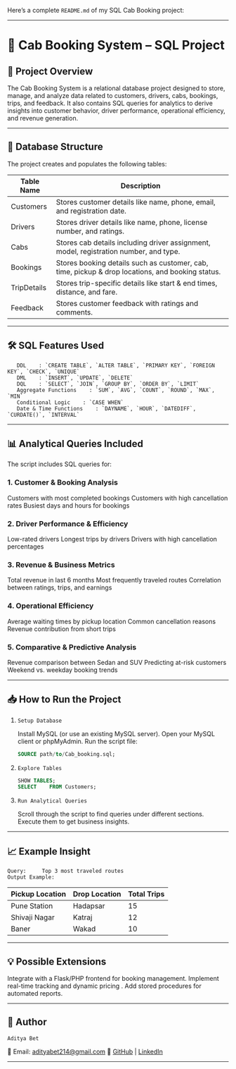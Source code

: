 Here’s a complete `README.md` of my SQL Cab Booking project:

---

# 🚖 Cab Booking System – SQL Project

## 📌 Project Overview

The     Cab Booking System     is a relational database project designed to store, manage, and analyze data related to customers, drivers, cabs, bookings, trips, and feedback.
It also contains     SQL queries for analytics     to derive insights into customer behavior, driver performance, operational efficiency, and revenue generation.

---

## 📂 Database Structure

The project creates and populates the following tables:

| Table Name      | Description                                                                                      |
| --------------- | ------------------------------------------------------------------------------------------------ |
|     Customers       | Stores customer details like name, phone, email, and registration date.                          |
|     Drivers         | Stores driver details like name, phone, license number, and ratings.                             |
|     Cabs            | Stores cab details including driver assignment, model, registration number, and type.            |
|     Bookings        | Stores booking details such as customer, cab, time, pickup & drop locations, and booking status. |
|     TripDetails     | Stores trip-specific details like start & end times, distance, and fare.                         |
|     Feedback        | Stores customer feedback with ratings and comments.                                              |

---

## 🛠 SQL Features Used

       DDL    : `CREATE TABLE`, `ALTER TABLE`, `PRIMARY KEY`, `FOREIGN KEY`, `CHECK`, `UNIQUE`
       DML    : `INSERT`, `UPDATE`, `DELETE`
       DQL    : `SELECT`, `JOIN`, `GROUP BY`, `ORDER BY`, `LIMIT`
       Aggregate Functions    : `SUM`, `AVG`, `COUNT`, `ROUND`, `MAX`, `MIN`
       Conditional Logic    : `CASE WHEN`
       Date & Time Functions    : `DAYNAME`, `HOUR`, `DATEDIFF`, `CURDATE()`, `INTERVAL`

---

## 📊 Analytical Queries Included

The script includes SQL queries for:

###     1. Customer & Booking Analysis    

   Customers with most completed bookings
   Customers with high cancellation rates
   Busiest days and hours for bookings

###     2. Driver Performance & Efficiency    

   Low-rated drivers
   Longest trips by drivers
   Drivers with high cancellation percentages

###     3. Revenue & Business Metrics    

   Total revenue in last 6 months
   Most frequently traveled routes
   Correlation between ratings, trips, and earnings

###     4. Operational Efficiency    

   Average waiting times by pickup location
   Common cancellation reasons
   Revenue contribution from short trips

###     5. Comparative & Predictive Analysis    

   Revenue comparison between Sedan and SUV
   Predicting at-risk customers
   Weekend vs. weekday booking trends

---

## 📥 How to Run the Project

1.     Setup Database    

      Install MySQL (or use an existing MySQL server).
      Open your MySQL client or phpMyAdmin.
      Run the script file:

     ```sql
     SOURCE path/to/Cab_booking.sql;
     ```

2.     Explore Tables    

   ```sql
   SHOW TABLES;
   SELECT    FROM Customers;
   ```

3.     Run Analytical Queries    

      Scroll through the script to find queries under different sections.
      Execute them to get business insights.

---

## 📈 Example Insight

    Query:     Top 3 most traveled routes
    Output Example:    

| Pickup Location | Drop Location | Total Trips |
| --------------- | ------------- | ----------- |
| Pune Station    | Hadapsar      | 15          |
| Shivaji Nagar   | Katraj        | 12          |
| Baner           | Wakad         | 10          |

---

## 💡 Possible Extensions

   Integrate with a     Flask/PHP frontend     for booking management.
   Implement     real-time tracking     and     dynamic pricing    .
   Add     stored procedures     for automated reports.

---

## 📜 Author

    Aditya Bet    
📧 Email: [adityabet214@gmail.com](mailto:adityabet214@gmail.com)
🔗 [GitHub](https://github.com/adityabet) | [LinkedIn](https://linkedin.com/in/aditya-bet-592372219)

---


